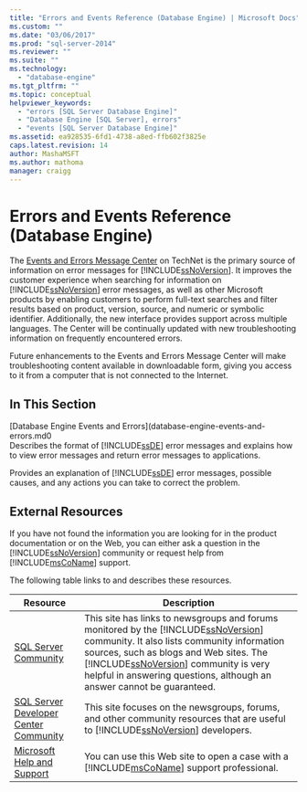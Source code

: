```yaml
---
title: "Errors and Events Reference (Database Engine) | Microsoft Docs"
ms.custom: ""
ms.date: "03/06/2017"
ms.prod: "sql-server-2014"
ms.reviewer: ""
ms.suite: ""
ms.technology: 
  - "database-engine"
ms.tgt_pltfrm: ""
ms.topic: conceptual
helpviewer_keywords: 
  - "errors [SQL Server Database Engine]"
  - "Database Engine [SQL Server], errors"
  - "events [SQL Server Database Engine]"
ms.assetid: ea928535-6fd1-4738-a8ed-ffb602f3825e
caps.latest.revision: 14
author: MashaMSFT
ms.author: mathoma
manager: craigg
---
```

# Errors and Events Reference (Database Engine)
  The [Events and Errors Message Center](http://go.microsoft.com/fwlink/?LinkId=47660) on TechNet is the primary source of information on error messages for [!INCLUDE[ssNoVersion](../../includes/ssnoversion-md.md)]. It improves the customer experience when searching for information on [!INCLUDE[ssNoVersion](../../includes/ssnoversion-md.md)] error messages, as well as other Microsoft products by enabling customers to perform full-text searches and filter results based on product, version, source, and numeric or symbolic identifier. Additionally, the new interface provides support across multiple languages. The Center will be continually updated with new troubleshooting information on frequently encountered errors.  
  
 Future enhancements to the Events and Errors Message Center will make troubleshooting content available in downloadable form, giving you access to it from a computer that is not connected to the Internet.  
  
## In This Section  
 [Database Engine Events and Errors](database-engine-events-and-errors.md0  
 Describes the format of [!INCLUDE[ssDE](../../includes/ssde-md.md)] error messages and explains how to view error messages and return error messages to applications.  
  
 Provides an explanation of [!INCLUDE[ssDE](../../includes/ssde-md.md)] error messages, possible causes, and any actions you can take to correct the problem.  
  
## External Resources  
 If you have not found the information you are looking for in the product documentation or on the Web, you can either ask a question in the [!INCLUDE[ssNoVersion](../../includes/ssnoversion-md.md)] community or request help from [!INCLUDE[msCoName](../../includes/msconame-md.md)] support.  
  
 The following table links to and describes these resources.  
  
|Resource|Description|  
|--------------|-----------------|  
|[SQL Server Community](http://go.microsoft.com/fwlink/?LinkId=42455)|This site has links to newsgroups and forums monitored by the [!INCLUDE[ssNoVersion](../../includes/ssnoversion-md.md)] community. It also lists community information sources, such as blogs and Web sites. The [!INCLUDE[ssNoVersion](../../includes/ssnoversion-md.md)] community is very helpful in answering questions, although an answer cannot be guaranteed.|  
|[SQL Server Developer Center Community](http://go.microsoft.com/fwlink/?LinkId=42456)|This site focuses on the newsgroups, forums, and other community resources that are useful to [!INCLUDE[ssNoVersion](../../includes/ssnoversion-md.md)] developers.|  
|[Microsoft Help and Support](http://go.microsoft.com/fwlink/?linkid=16419)|You can use this Web site to open a case with a [!INCLUDE[msCoName](../../includes/msconame-md.md)] support professional.|  
  
  
